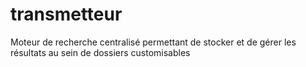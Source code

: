 # transmetteur
Moteur de recherche centralisé permettant de stocker et de gérer les résultats au sein de dossiers customisables 
